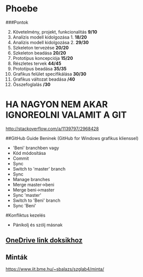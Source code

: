 # Phoebe

###Pontok

2. Követelmény, projekt, funkcionalitás **9/10**
3. Analízis modell kidolgozása 1. **18/20**
4. Analízis modell kidolgozása 2. **29/30**
5. Szkeleton tervezése **20/20**
6. Szkeleton beadása **20/20**
7. Prototípus koncepciója **15/20**
8. Részletes tervek **44/45**
10. Prototípus beadása **35/35**
11. Grafikus felület specifikálása **30/30**
13. Grafikus változat beadása **/40**
14. Összefoglalás **/30**

# HA NAGYON NEM AKAR IGNOREOLNI VALAMIT A GIT
http://stackoverflow.com/a/1139797/2968428

##GitHub Guide Beninek (GitHub for Windows grafikus klienssel)
- 'Beni' branchben vagy
- Kód módosítása
- Commit
- Sync
- Switch to 'master' branch
- Sync
- Manage branches
- Merge master->beni
- Merge beni->master
- Sync 'master'
- Switch to 'Beni' branch
- Sync 'Beni'

#Konfliktus kezelés
- Pánikolj és szólj másnak

## [OneDrive link doksikhoz](https://onedrive.live.com/redir?resid=EF71F872C978A567!2109&authkey=!AL9CBTRLwgK0Rlo&ithint=folder%2cdocx)
## Minták
https://www.iit.bme.hu/~sbalazs/szglab4/minta/
